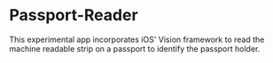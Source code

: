 # Passport-Reader
This experimental app incorporates iOS' Vision framework to read the machine readable strip on a passport to identify the passport holder.

